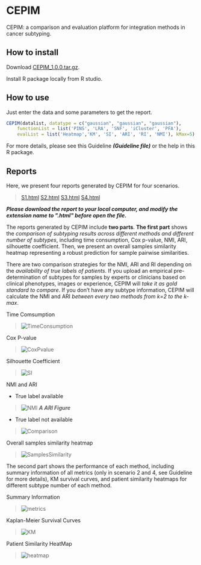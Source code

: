 # CEPIM

CEPIM: a comparison and evaluation platform for integration methods in cancer subtyping.

## How to install

Download [CEPIM_1.0.0.tar.gz](https://github.com/GaoLabXDU/CEPIM/releases/download/v1.0.0/CEPIM_1.0.0.tar.gz). 

Install R package locally from R studio.

## How to use

Just enter the data and some parameters to get the report.
```R
CEPIM(datalist, datatype = c("gaussian", "gaussian", "gaussian"),
    functionList = list('PINS', 'LRA', 'SNF', 'iCluster', 'PFA'),
    evalList = list('Heatmap','KM', 'SI', 'ARI', 'RI', 'NMI'), kMax=5)
```
For more details, please see this Guideline ***(Guideline file)*** or the help in this R package.

## Reports
Here, we present four reports generated by CEPIM for four scenarios. 

>[S1.html](https://github.com/GaoLabXDU/CEPIM/raw/master/documents/S1.html)
[S2.html](https://github.com/GaoLabXDU/CEPIM/raw/master/documents/S1.html)
[S3.html](https://github.com/GaoLabXDU/CEPIM/raw/master/documents/S1.html)
[S4.html](https://github.com/GaoLabXDU/CEPIM/raw/master/documents/S1.html)

***Please download the report to your local computer, and modify the extension name to ".html" before open the file.***

The reports generated by CEPIM include **two parts**. 
**The first part** shows the *comparison of subtyping results across different methods and different number of subtypes*, including time consumption, Cox p-value, NMI, ARI, silhouette coefficient. Then, we present an overall samples similarity heatmap representing a robust prediction for sample pairwise similarities. 

There are two comparison strategies for the NMI, ARI and RI depending on the *availability of true labels of patients*. If you upload an empirical pre-determination of subtypes for samples by experts or clinicians based on clinical phenotypes, images or experience, CEPIM will *take it as gold standard to compare*. If you don’t have any subtype information, CEPIM will calculate the NMI and ARI *between every two methods from k=2 to the k-max*.

Time Comsumption
>![TimeConsumption](https://github.com/GaoLabXDU/CEPIM/raw/master/documents/pic/TimeConsumption.png)

Cox P-value
>![CoxPvalue](https://github.com/GaoLabXDU/CEPIM/raw/master/documents/pic/CoxPvalue.png)

Silhouette Coefficient
>![SI](https://github.com/GaoLabXDU/CEPIM/raw/master/documents/pic/SI.png)

NMI and ARI
- True label available
>![NMI](https://github.com/GaoLabXDU/CEPIM/raw/master/documents/pic/NMI.png)
***A ARI Figure***
- True label not available
>![Comparison](https://github.com/GaoLabXDU/CEPIM/raw/master/documents/pic/Comparison.png)

Overall samples similarity heatmap 
>![SamplesSimilarity](https://github.com/GaoLabXDU/CEPIM/raw/master/documents/pic/SamplesSimilarity.png)

The second part shows the performance of each method, including summary information of all metrics (only in scenario 2 and 4, see Guideline for more details), KM survival curves, and patient similarity heatmaps for different subtype number of each method.

Summary Information
>![metrics](https://github.com/GaoLabXDU/CEPIM/raw/master/documents/pic/metrics.png)

Kaplan-Meier Survival Curves
>![KM](https://github.com/GaoLabXDU/CEPIM/raw/master/documents/pic/KM.png)

Patient Similarity HeatMap
>![heatmap](https://github.com/GaoLabXDU/CEPIM/raw/master/documents/pic/heatmap.png)

